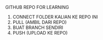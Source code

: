 GITHUB REPO FOR LEARNING

1. CONNECT FOLDER KALIAN KE REPO INI
2. PULL (AMBIL DARI REPO)
3. BUAT BRANCH SENDIRI
4. PUSH (UPLOAD KE REPO) 
